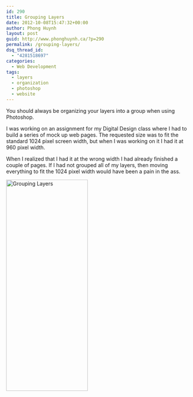 ```yaml
---
id: 290
title: Grouping Layers
date: 2012-10-08T15:47:32+00:00
author: Phong Huynh
layout: post
guid: http://www.phonghuynh.ca/?p=290
permalink: /grouping-layers/
dsq_thread_id:
  - "4281518697"
categories:
  - Web Development
tags:
  - layers
  - organization
  - photoshop
  - website
---
```

You should always be organizing your layers into a group when using Photoshop.

I was working on an assignment for my Digital Design class where I had to build a series of mock up web pages. The requested size was to fit the standard 1024 pixel screen width, but when I was working on it I had it at 960 pixel width.

When I realized that I had it at the wrong width I had already finished a couple of pages. If I had not grouped all of my layers, then moving everything to fit the 1024 pixel width would have been a pain in the ass.

[<img class="alignnone size-full wp-image-291" title="Grouping Layers" src="/wp-content/uploads/2012/10/digitaldesignassignment.jpg" alt="Grouping Layers" width="221" height="572" />](/wp-content/uploads/2012/10/digitaldesignassignment.jpg)